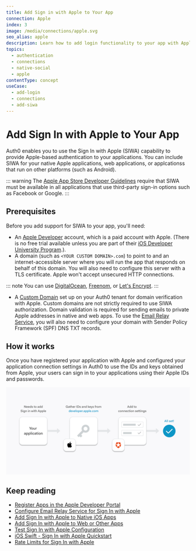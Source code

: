 ```yaml
---
title: Add Sign in with Apple to Your App
connection: Apple
index: 3
image: /media/connections/apple.svg
seo_alias: apple
description: Learn how to add login functionality to your app with Apple. 
topics:
  - authentication
  - connections
  - native-social
  - apple
contentType: concept
useCase:
  - add-login
  - connections
  - add-siwa
---
```

# Add Sign In with Apple to Your App

Auth0 enables you to use the Sign In with Apple (SIWA) capability to provide Apple-based authentication to your applications. You can include SIWA for your native Apple applications, web applications, or applcationss that run on other platforms (such as Android).

::: warning
The [Apple App Store Developer Guidelines](https://developer.apple.com/app-store/review/guidelines/#sign-in-with-apple) require that SIWA must be available in all applications that use third-party sign-in options such as Facebook or Google.
:::

## Prerequisites

Before you add support for SIWA to your app, you'll need:

* An [Apple Developer](https://developer.apple.com/programs/) account, which is a paid account with Apple. (There is no free trial available unless you are part of their [iOS Developer University Program](https://developer.apple.com/support/compare-memberships/).).
* A domain (such as `<YOUR CUSTOM DOMAIN>.com`) to point to and an internet-accessible server where you will run the app that responds on behalf of this domain. You will also need to configure this server with a TLS certificate. Apple won't accept unsecured HTTP connections. 

::: note
You can use [DigitalOcean](https://www.digitalocean.com/community/tutorials/how-to-install-nginx-on-ubuntu-18-04), [Freenom](https://freenom.com/), or [Let's Encrypt](https://letsencrypt.org/).
:::

* A [Custom Domain](/custom-domains) set up on your Auth0 tenant for domain verification with Apple. Custom domains are not strictly required to use SIWA authorization. Domain validation is required for sending emails to private Apple addresses in native and web apps. To use the [Email Relay Service](/connections/apple-siwa/configure-email-relay-service), you will also need to configure your domain with Sender Policy Framework (SPF) DNS TXT records.

## How it works

Once you have registered your application with Apple and configured your application connection settings in Auth0 to use the IDs and keys obtained from Apple, your users can sign in to your applications using their Apple IDs and passwords. 

![Apple Sign In with Apple Setup Flow](/media/articles/connections/social/apple/apple-siwa-setup-flow.png)

## Keep reading

* [Register Apps in the Apple Developer Portal](/connections/apple-siwa/set-up-apple)
* [Configure Email Relay Service for Sign In with Apple](/connections/apple-siwa/configure-email-relay-service)
* [Add Sign In with Apple to Native iOS Apps](/connections/apple-siwa/add-siwa-to-native-app)
* [Add Sign In with Apple to Web or Other Apps](/connections/apple-siwa/add-siwa-to-web-app)
* [Test Sign In with Apple Configuration](/connections/apple-siwa/test-siwa-connection)
* [iOS Swift - Sign In with Apple Quickstart](/quickstart/native/ios-swift-siwa)
* [Rate Limits for Sign In with Apple](/policies/rate-limits#limits-on-sign-in-with-apple)
